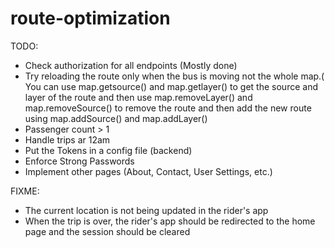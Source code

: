# route-optimization
TODO:
- Check authorization for all endpoints (Mostly done)
- Try reloading the route only when the bus is moving not the whole map.( You can use map.getsource() and map.getlayer() to get the source and layer of the route and then use map.removeLayer() and map.removeSource() to remove the route and then add the new route using map.addSource() and map.addLayer() 
- Passenger count > 1
- Handle trips ar 12am
- Put the Tokens in a config file (backend)
- Enforce Strong Passwords
- Implement other pages (About, Contact, User Settings, etc.)


FIXME: 
- The current location is not being updated in the rider's app
- When the trip is over, the rider's app should be redirected to the home page and the session should be cleared

